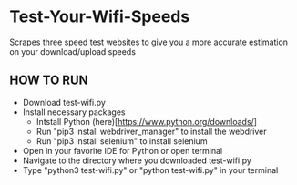 # Test-Your-Wifi-Speeds
Scrapes three speed test websites to give you a more accurate estimation on your download/upload speeds

## HOW TO RUN
- Download test-wifi.py
- Install necessary packages
  - Intstall Python (here)[https://www.python.org/downloads/]
  - Run "pip3 install webdriver_manager" to install the webdriver
  - Run "pip3 install selenium" to install selenium
- Open in your favorite IDE for Python or open terminal
- Navigate to the directory where you downloaded test-wifi.py
- Type "python3 test-wifi.py" or "python test-wifi.py" in your terminal
